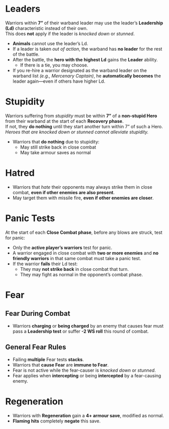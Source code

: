 # Leaders
Warriors within **7”** of their warband leader may use the leader’s **Leadership (Ld)** characteristic instead of their own.  
This does **not** apply if the leader is _knocked down_ or _stunned_.
- **Animals** cannot use the leader’s Ld.
- If a leader is taken _out of action_, the warband has **no leader** for the rest of the battle.
- After the battle, the **hero with the highest Ld** gains the **Leader** ability.
   - If there is a tie, you may choose.
- If you re-hire a warrior designated as the warband leader on the warband list _(e.g., Mercenary Captain)_, he **automatically becomes** the leader again—even if others have higher Ld.
# Stupidity
Warriors suffering from _stupidity_ must be within **7”** of a **non-stupid Hero** from their warband at the start of each **Recovery phase**.  
If not, they **do nothing** until they start another turn within 7” of such a Hero.  
_Heroes that are knocked down or stunned cannot alleviate stupidity._
- Warriors that **do nothing** due to stupidity:
   - May still strike back in close combat
   - May take armour saves as normal
# Hatred
- Warriors that _hate_ their opponents may always strike them in close combat, **even if other enemies are also present**.
- May target them with missile fire, **even if other enemies are closer**.
# Panic Tests
At the start of each **Close Combat phase**, before any blows are struck, test for panic:
- Only the **active player’s warriors** test for panic.
- A warrior engaged in close combat with **two or more enemies** and **no friendly warriors** in that same combat must take a panic test.
- If the warrior **fails** their Ld test:
   - They may **not strike back** in close combat that turn.
   - They may fight as normal in the opponent’s combat phase.
# Fear
## Fear During Combat
- Warriors **charging** or **being charged** by an enemy that causes fear must pass a **Leadership test** or suffer **-2 WS roll** this round of combat.
## General Fear Rules
- Failing **multiple** Fear tests **stacks**.
- Warriors that **cause Fear** are **immune to Fear**.
- Fear is not active while the fear-causer is _knocked down_ or _stunned_.
- Fear applies when **intercepting** or being **intercepted** by a fear-causing enemy.
# Regeneration
- Warriors with **Regeneration** gain a **4+ armour save**, modified as normal.
- **Flaming hits** completely **negate** this save.